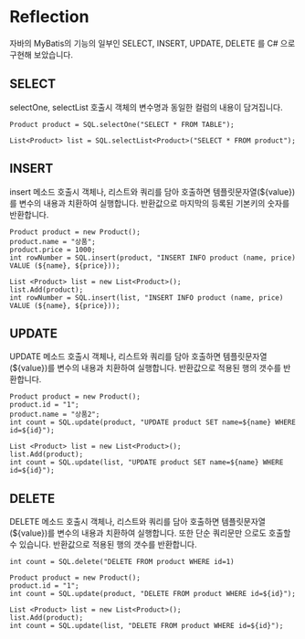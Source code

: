 # Reflection

자바의 MyBatis의 기능의 일부인 SELECT, INSERT, UPDATE, DELETE 를 C# 으로 구현해 보았습니다.

## SELECT

selectOne, selectList 호출시 객체의 변수명과 동일한 컬럼의 내용이 담겨집니다.

```
Product product = SQL.selectOne("SELECT * FROM TABLE");

List<Product> list = SQL.selectList<Product>("SELECT * FROM product");
```

## INSERT

insert 메소드 호출시 객체나, 리스트와 쿼리를 담아 호출하면 템플릿문자열(${value})를 변수의 내용과 치환하여 실행합니다.
반환값으로 마지막의 등록된 기본키의 숫자를 반환합니다.

```
Product product = new Product();
product.name = "상품";
product.price = 1000;
int rowNumber = SQL.insert(product, "INSERT INFO product (name, price) VALUE (${name}, ${price}));

List <Product> list = new List<Product>();
list.Add(product);
int rowNumber = SQL.insert(list, "INSERT INFO product (name, price) VALUE (${name}, ${price}));
```

## UPDATE

UPDATE 메소드 호출시 객체나, 리스트와 쿼리를 담아 호출하면 템플릿문자열(${value})를 변수의 내용과 치환하여 실행합니다.
반환값으로 적용된 행의 갯수를 반환합니다.

```
Product product = new Product();
product.id = "1";
product.name = "상품2";
int count = SQL.update(product, "UPDATE product SET name=${name} WHERE id=${id}");

List <Product> list = new List<Product>();
list.Add(product);
int count = SQL.update(list, "UPDATE product SET name=${name} WHERE id=${id}");
```

## DELETE

DELETE 메소드 호출시 객체나, 리스트와 쿼리를 담아 호출하면 템플릿문자열(${value})를 변수의 내용과 치환하여 실행합니다. 또한 단순 쿼리문만 으로도 호출할 수 있습니다.
반환값으로 적용된 행의 갯수를 반환합니다.

```
int count = SQL.delete("DELETE FROM product WHERE id=1)

Product product = new Product();
product.id = "1";
int count = SQL.update(product, "DELETE FROM product WHERE id=${id}");

List <Product> list = new List<Product>();
list.Add(product);
int count = SQL.update(list, "DELETE FROM product WHERE id=${id}");
```
